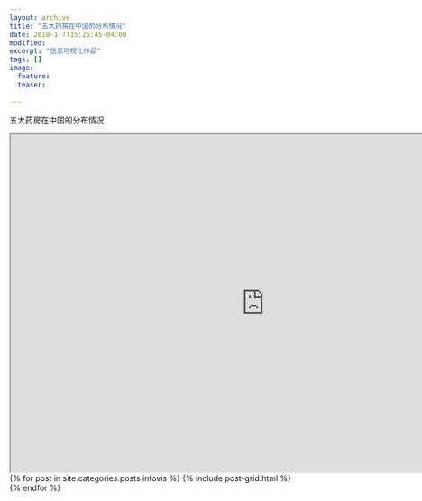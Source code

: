```yaml
---
layout: archive
title: "五大药房在中国的分布情况"
date: 2018-1-7T15:25:45-04:00
modified:
excerpt: "信息可视化作品"
tags: []
image: 
  feature:
  teaser:
  
---
```

五大药房在中国的分布情况

<div align="center">
        <iframe src="https://public.tableau.com/profile/.1847#!/vizhome/_18112/1?publish=yes&publish=yes/Dashboard1?:showVizHome=no&:embed=true"
         width="900px" height="600px"> </iframe>
        </div>
		
<div class="tiles">
{% for post in site.categories.posts infovis %}
  {% include post-grid.html %}
{% endfor %}
</div>